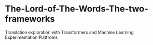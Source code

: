 # The-Lord-of-The-Words-The-two-frameworks
Translation exploration with Transformers and Machine Learning Experimentation Platfroms
